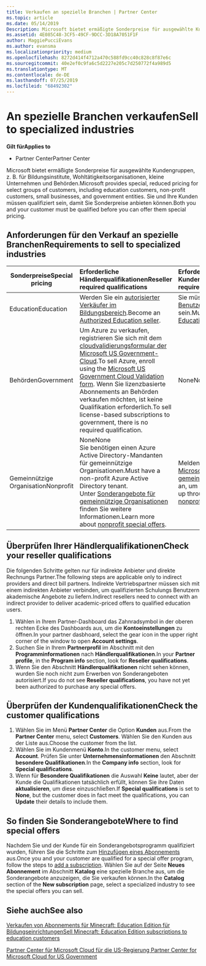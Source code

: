 ```yaml
---
title: Verkaufen an spezielle Branchen | Partner Center
ms.topic: article
ms.date: 05/14/2019
Description: Microsoft bietet ermäßigte Sonderpreise für ausgewählte Kundengruppen, z. B. für Bildungsinstitute, Wohltätigkeitsorganisationen, kleine Unternehmen und Behörden.
ms.assetid: 4E085C48-3CF5-49CF-9DCC-3D18A7051F1F
author: MaggiePucciEvans
ms.author: evansma
ms.localizationpriority: medium
ms.openlocfilehash: 8272d414f4712a470c588fd9cc40c828c8f87e6c
ms.sourcegitcommit: 40e2ef0c9fa6c5d2227e205c7d250772f4a989d5
ms.translationtype: MT
ms.contentlocale: de-DE
ms.lasthandoff: 07/25/2019
ms.locfileid: "68492302"
---
```

# <a name="sell-to-specialized-industries"></a><span data-ttu-id="ac477-103">An spezielle Branchen verkaufen</span><span class="sxs-lookup"><span data-stu-id="ac477-103">Sell to specialized industries</span></span>

<span data-ttu-id="ac477-104">**Gilt für**</span><span class="sxs-lookup"><span data-stu-id="ac477-104">**Applies to**</span></span>

-  <span data-ttu-id="ac477-105">Partner Center</span><span class="sxs-lookup"><span data-stu-id="ac477-105">Partner Center</span></span>

<span data-ttu-id="ac477-106">Microsoft bietet ermäßigte Sonderpreise für ausgewählte Kundengruppen, z. B. für Bildungsinstitute, Wohltätigkeitsorganisationen, kleine Unternehmen und Behörden.</span><span class="sxs-lookup"><span data-stu-id="ac477-106">Microsoft provides special, reduced pricing for select groups of customers, including education customers, non-profit customers, small businesses, and government entities.</span></span> <span data-ttu-id="ac477-107">Sie und Ihre Kunden müssen qualifiziert sein, damit Sie Sonderpreise anbieten können.</span><span class="sxs-lookup"><span data-stu-id="ac477-107">Both you and your customer must be qualified before you can offer them special pricing.</span></span> 

## <a name="requirements-to-sell-to-specialized-industries"></a><span data-ttu-id="ac477-108">Anforderungen für den Verkauf an spezielle Branchen</span><span class="sxs-lookup"><span data-stu-id="ac477-108">Requirements to sell to specialized industries</span></span>

|<span data-ttu-id="ac477-109">**Sonderpreise**</span><span class="sxs-lookup"><span data-stu-id="ac477-109">**Special pricing**</span></span>   |<span data-ttu-id="ac477-110">**Erforderliche Händlerqualifikationen**</span><span class="sxs-lookup"><span data-stu-id="ac477-110">**Reseller required qualifications**</span></span>   |<span data-ttu-id="ac477-111">**Erforderliche Kundenqualifikationen**</span><span class="sxs-lookup"><span data-stu-id="ac477-111">**Customer required qualifications**</span></span>   |
|----------------------------|:---------------------------------|:------------------------------------------|
|<span data-ttu-id="ac477-112">Education</span><span class="sxs-lookup"><span data-stu-id="ac477-112">Education</span></span>   |<span data-ttu-id="ac477-113">Werden Sie ein [autorisierter Verkäufer im Bildungsbereich](https://www.mepn.com).</span><span class="sxs-lookup"><span data-stu-id="ac477-113">Become an [Authorized Education seller](https://www.mepn.com).</span></span>   | <span data-ttu-id="ac477-114">Sie müssen ein [qualifizierter Benutzer von Bildungsangeboten](https://www.microsoftvolumelicensing.com/DocumentSearch.aspx?Mode=3&DocumentTypeId=7) sein.</span><span class="sxs-lookup"><span data-stu-id="ac477-114">Must be a [Qualified Education User](https://www.microsoftvolumelicensing.com/DocumentSearch.aspx?Mode=3&DocumentTypeId=7).</span></span>   |
|<span data-ttu-id="ac477-115">Behörden</span><span class="sxs-lookup"><span data-stu-id="ac477-115">Government</span></span>   |<span data-ttu-id="ac477-116">Um Azure zu verkaufen, registrieren Sie sich mit dem [cloudvalidierungsformular der Microsoft US Government-Cloud](https://azuregov.microsoft.com/csp).</span><span class="sxs-lookup"><span data-stu-id="ac477-116">To sell Azure, enroll using the [Microsoft US Government Cloud Validation form](https://azuregov.microsoft.com/csp).</span></span> <span data-ttu-id="ac477-117">Wenn Sie lizenzbasierte Abonnements an Behörden verkaufen möchten, ist keine Qualifikation erforderlich.</span><span class="sxs-lookup"><span data-stu-id="ac477-117">To sell license-based subscriptions to government, there is no required qualification.</span></span>|   <span data-ttu-id="ac477-118">None</span><span class="sxs-lookup"><span data-stu-id="ac477-118">None</span></span>|
|<span data-ttu-id="ac477-119">Gemeinnützige Organisation</span><span class="sxs-lookup"><span data-stu-id="ac477-119">Nonprofit</span></span>  |<span data-ttu-id="ac477-120">None</span><span class="sxs-lookup"><span data-stu-id="ac477-120">None</span></span><br><span data-ttu-id="ac477-121">Sie benötigen einen Azure Active Directory-Mandanten für gemeinnützige Organisationen.</span><span class="sxs-lookup"><span data-stu-id="ac477-121">Must have a non-profit Azure Active Directory tenant.</span></span><br><span data-ttu-id="ac477-122">Unter [Sonderangebote für gemeinnützige Organisationen](https://assetsprod.microsoft.com/mpn/en-us/nonprofit-skus-in-csp-faq.pdf) finden Sie weitere Informationen.</span><span class="sxs-lookup"><span data-stu-id="ac477-122">Learn more about [nonprofit special offers](https://assetsprod.microsoft.com/mpn/en-us/nonprofit-skus-in-csp-faq.pdf).</span></span>   |<span data-ttu-id="ac477-123">Melden Sie sich über das [Microsoft-Programm für gemeinnützige Organisationen](https://nonprofit.microsoft.com/#/register) an, um sich zu qualifizieren.</span><span class="sxs-lookup"><span data-stu-id="ac477-123">Sign up through the [Microsoft nonprofit program](https://nonprofit.microsoft.com/#/register) to be eligible.</span></span>   |


## <a name="check-your-reseller-qualifications"></a><span data-ttu-id="ac477-124">Überprüfen Ihrer Händlerqualifikationen</span><span class="sxs-lookup"><span data-stu-id="ac477-124">Check your reseller qualifications</span></span>

<span data-ttu-id="ac477-125">Die folgenden Schritte gelten nur für indirekte Anbieter und direkte Rechnungs Partner.</span><span class="sxs-lookup"><span data-stu-id="ac477-125">The following steps are applicable only to indirect providers and direct bill partners.</span></span> <span data-ttu-id="ac477-126">Indirekte Vertriebspartner müssen sich mit einem indirekten Anbieter verbinden, um qualifizierten Schulungs Benutzern akademische Angebote zu liefern.</span><span class="sxs-lookup"><span data-stu-id="ac477-126">Indirect resellers need to connect with an indirect provider to deliver academic-priced offers to qualified education users.</span></span> 

1.  <span data-ttu-id="ac477-127">Wählen in Ihrem Partner-Dashboard das Zahnradsymbol in der oberen rechten Ecke des Dashboards aus, um die **Kontoeinstellungen** zu öffnen.</span><span class="sxs-lookup"><span data-stu-id="ac477-127">In your partner dasbhoard, select the gear icon in the upper right corner of the window to open **Account settings**.</span></span>
2.  <span data-ttu-id="ac477-128">Suchen Sie in Ihrem **Partnerprofil** im Abschnitt mit den **Programminformationen** nach **Händlerqualifikationen**.</span><span class="sxs-lookup"><span data-stu-id="ac477-128">In your **Partner profile**, in the **Program info** section, look for **Reseller qualifications**.</span></span>
3.  <span data-ttu-id="ac477-129">Wenn Sie den Abschnitt **Händlerqualifikationen** nicht sehen können, wurden Sie noch nicht zum Erwerben von Sonderangeboten autorisiert.</span><span class="sxs-lookup"><span data-stu-id="ac477-129">If you do not see **Reseller qualifications**, you have not yet been authorized to purchase any special offers.</span></span>

## <a name="check-the-customer-qualifications"></a><span data-ttu-id="ac477-130">Überprüfen der Kundenqualifikationen</span><span class="sxs-lookup"><span data-stu-id="ac477-130">Check the customer qualifications</span></span>

1.  <span data-ttu-id="ac477-131">Wählen Sie im Menü **Partner Center** die Option **Kunden** aus.</span><span class="sxs-lookup"><span data-stu-id="ac477-131">From the **Partner Center** menu, select **Customers**.</span></span> <span data-ttu-id="ac477-132">Wählen Sie den Kunden aus der Liste aus.</span><span class="sxs-lookup"><span data-stu-id="ac477-132">Choose the customer from the list.</span></span>
2.  <span data-ttu-id="ac477-133">Wählen Sie im Kundenmenü **Konto**.</span><span class="sxs-lookup"><span data-stu-id="ac477-133">In the customer menu, select **Account**.</span></span> <span data-ttu-id="ac477-134">Prüfen Sie unter **Unternehmensinformationen** den Abschnitt **besondere Qualifikationen**.</span><span class="sxs-lookup"><span data-stu-id="ac477-134">In the **Company info** section, look for **Special qualifications**.</span></span>
3.  <span data-ttu-id="ac477-135">Wenn für **Besondere Qualifikationen** die Auswahl **Keine** lautet, aber der Kunde die Qualifikationen tatsächlich erfüllt, können Sie ihre Daten **aktualisieren**, um diese einzuschließen.</span><span class="sxs-lookup"><span data-stu-id="ac477-135">If **Special qualifications** is set to **None**, but the customer does in fact meet the qualifications, you can **Update** their details to include them.</span></span>

## <a name="where-to-find-special-offers"></a><span data-ttu-id="ac477-136">So finden Sie Sonderangebote</span><span class="sxs-lookup"><span data-stu-id="ac477-136">Where to find special offers</span></span>

<span data-ttu-id="ac477-137">Nachdem Sie und der Kunde für ein Sonderangebotsprogramm qualifiziert wurden, führen Sie die Schritte zum [Hinzufügen eines Abonnements](create-a-new-subscription.md) aus.</span><span class="sxs-lookup"><span data-stu-id="ac477-137">Once you and your customer are qualified for a special offer program, follow the steps to [add a subscription](create-a-new-subscription.md).</span></span> <span data-ttu-id="ac477-138">Wählen Sie auf der Seite **Neues Abonnement** im Abschnitt **Katalog** eine spezielle Branche aus, um die Sonderangebote anzuzeigen, die Sie verkaufen können.</span><span class="sxs-lookup"><span data-stu-id="ac477-138">In the **Catalog** section of the **New subscription** page, select a specialized industry to see the special offers you can sell.</span></span>

## <a name="see-also"></a><span data-ttu-id="ac477-139">Siehe auch</span><span class="sxs-lookup"><span data-stu-id="ac477-139">See also</span></span>

[<span data-ttu-id="ac477-140">Verkaufen von Abonnements für Minecraft: Education Edition für Bildungseinrichtungen</span><span class="sxs-lookup"><span data-stu-id="ac477-140">Sell Minecraft: Education Edition subscriptions to education customers</span></span>](minecraft-subscriptions.md)

[<span data-ttu-id="ac477-141">Partner Center für Microsoft Cloud für die US-Regierung</span><span class="sxs-lookup"><span data-stu-id="ac477-141"> Partner Center for Microsoft Cloud for US Government</span></span>](partner-center-for-microsoft-us-govt-cloud.md)


 

 

 



